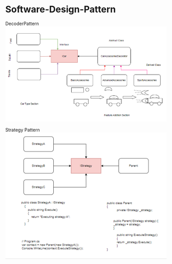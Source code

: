 # Software-Design-Pattern
DecoderPattern
![alt text](Photo/DecoderPattern.PNG)

Strategy Pattern
![alt text](Photo/Strategy.PNG)


